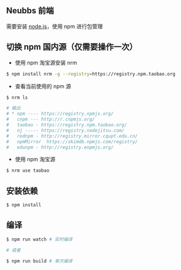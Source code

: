 ## Neubbs 前端

需要安装 [node.js](https://nodejs.org/zh-cn/)，使用 npm 进行包管理

## 切换 npm 国内源（仅需要操作一次）

- 使用 npm 淘宝源安装 nrm
```bash
$ npm install nrm -g --registry=https://registry.npm.taobao.org
```

- 查看当前使用的 npm 源
```bash
$ nrm ls

# 输出
# * npm ---- https://registry.npmjs.org/
#   cnpm --- http://r.cnpmjs.org/
#   taobao - https://registry.npm.taobao.org/
#   nj ----- https://registry.nodejitsu.com/
#   rednpm - http://registry.mirror.cqupt.edu.cn/
#   npmMirror  https://skimdb.npmjs.com/registry/
#   edunpm - http://registry.enpmjs.org/
```

- 使用 npm 淘宝源
```bash
$ nrm use taobao
```

## 安装依赖
```bash
$ npm install
```

## 编译
```bash
$ npm run watch # 实时编译

# 或者

$ npm run build # 单次编译
```
